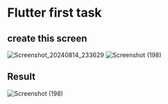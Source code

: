 # Flutter first task

 ## create this screen 
 
  ![Screenshot_20240814_233629](https://github.com/user-attachments/assets/113ccc83-79ac-4c08-83fd-89bc4969c245)    ![Screenshot (198)](https://github.com/user-attachments/assets/f6223c9a-9923-4739-ac6b-d64ded641dbb)






## Result

![Screenshot (198)](https://github.com/user-attachments/assets/b0a4a92b-966b-4a16-86eb-7e6013919157)
